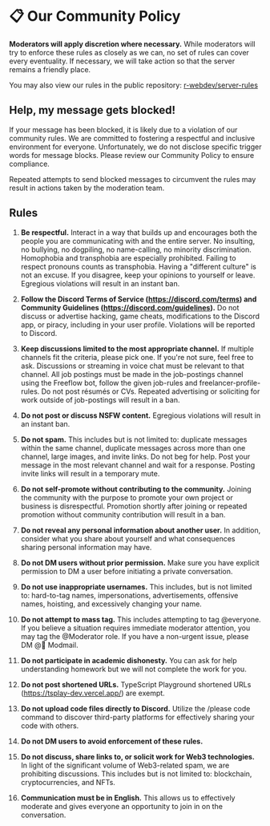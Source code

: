 # 📋 Our Community Policy

**Moderators will apply discretion where necessary.** While moderators will try to enforce these rules as closely as we can, no set of rules can cover every eventuality. If necessary, we will take action so that the server remains a friendly place.

You may also view our rules in the public repository: [r-webdev/server-rules](https://github.com/r-webdev/server-rules)

## Help, my message gets blocked!

If your message has been blocked, it is likely due to a violation of our community rules. We are committed to fostering a respectful and inclusive environment for everyone. Unfortunately, we do not disclose specific trigger words for message blocks. Please review our Community Policy to ensure compliance.

Repeated attempts to send blocked messages to circumvent the rules may result in actions taken by the moderation team.

## Rules

1. **Be respectful.** Interact in a way that builds up and encourages both the people you are communicating with and the entire server. No insulting, no bullying, no dogpiling, no name-calling, no minority discrimination. Homophobia and transphobia are especially prohibited. Failing to respect pronouns counts as transphobia. Having a "different culture" is not an excuse. If you disagree, keep your opinions to yourself or leave. Egregious violations will result in an instant ban.

2. **Follow the Discord Terms of Service (https://discord.com/terms) and Community Guidelines (https://discord.com/guidelines).** Do not discuss or advertise hacking, game cheats, modifications to the Discord app, or piracy, including in your user profile. Violations will be reported to Discord.

3. **Keep discussions limited to the most appropriate channel.** If multiple channels fit the criteria, please pick one. If you're not sure, feel free to ask. Discussions or streaming in voice chat must be relevant to that channel. All job postings must be made in the ⁠⁠job-postings channel using the Freeflow bot,  follow the given ⁠job-rules  and ⁠freelancer-profile-rules. Do not post résumés or CVs. Repeated advertising or soliciting for work outside of ⁠job-postings will result in a ban.

4. **Do not post or discuss NSFW content.** Egregious violations will result in an instant ban.

5. **Do not spam.** This includes but is not limited to: duplicate messages within the same channel, duplicate messages across more than one channel, large images, and invite links. Do not beg for help. Post your message in the most relevant channel and wait for a response. Posting invite links will result in a temporary mute.

6. **Do not self-promote without contributing to the community.** Joining the community with the purpose to promote your own project or business is disrespectful. Promotion shortly after joining or repeated promotion without community contribution will result in a ban.

7. **Do not reveal any personal information about another user.** In addition, consider what you share about yourself and what consequences sharing personal information may have.

8. **Do not DM users without prior permission.** Make sure you have explicit permission to DM a user before initiating a private conversation.

9. **Do not use inappropriate usernames.** This includes, but is not limited to: hard-to-tag names, impersonations, advertisements, offensive names, hoisting, and excessively changing your name.

10. **Do not attempt to mass tag.** This includes attempting to tag @everyone. If you believe a situation requires immediate moderator attention, you may tag the @Moderator role. If you have a non-urgent issue, please DM @👮 Modmail.

11. **Do not participate in academic dishonesty.** You can ask for help understanding homework but we will not complete the work for you.

12. **Do not post shortened URLs.** TypeScript Playground shortened URLs (https://tsplay-dev.vercel.app/) are exempt.

13. **Do not upload code files directly to Discord.** Utilize the /please code command to discover third-party platforms for effectively sharing your code with others.

14. **Do not DM users to avoid enforcement of these rules.**

15. **Do not discuss, share links to, or solicit work for Web3 technologies.** In light of the significant volume of Web3-related spam, we are prohibiting discussions. This includes but is not limited to: blockchain, cryptocurrencies, and NFTs.

16. **Communication must be in English.** This allows us to effectively moderate and gives everyone an opportunity to join in on the conversation.
